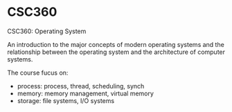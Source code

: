 # CSC360
CSC360: Operating System

An introduction to the major concepts of modern operating systems and the relationship between the operating system and the architecture of computer systems.

The course fucus on:
- process: process, thread, scheduling, synch
- memory: memory management, virtual memory
- storage: file systems, I/O systems
